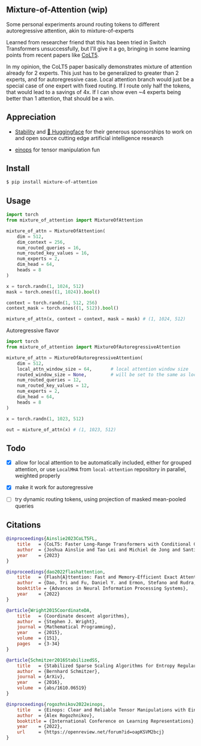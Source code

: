 ## Mixture-of-Attention (wip)

Some personal experiments around routing tokens to different autoregressive attention, akin to mixture-of-experts

Learned from researcher friend that this has been tried in Switch Transformers unsuccessfully, but I'll give it a go, bringing in some learning points from recent papers like <a href="https://github.com/lucidrains/CoLT5-attention">CoLT5</a>.

In my opinion, the CoLT5 paper basically demonstrates mixture of attention already for 2 experts. This just has to be generalized to greater than 2 experts, and for autoregressive case. Local attention branch would just be a special case of one expert with fixed routing. If I route only half the tokens, that would lead to a savings of 4x. If I can show even ~4 experts being better than 1 attention, that should be a win.

## Appreciation

- <a href="https://stability.ai/">Stability</a> and <a href="https://huggingface.co/">🤗 Huggingface</a> for their generous sponsorships to work on and open source cutting edge artificial intelligence research

- <a href="https://github.com/arogozhnikov/einops">einops</a> for tensor manipulation fun

## Install

```bash
$ pip install mixture-of-attention
```

## Usage

```python
import torch
from mixture_of_attention import MixtureOfAttention

mixture_of_attn = MixtureOfAttention(
    dim = 512,
    dim_context = 256,
    num_routed_queries = 16,
    num_routed_key_values = 16,
    num_experts = 2,
    dim_head = 64,
    heads = 8
)

x = torch.randn(1, 1024, 512)
mask = torch.ones((1, 1024)).bool()

context = torch.randn(1, 512, 256)
context_mask = torch.ones((1, 512)).bool()

mixture_of_attn(x, context = context, mask = mask) # (1, 1024, 512)
```

Autoregressive flavor

```python
import torch
from mixture_of_attention import MixtureOfAutoregressiveAttention

mixture_of_attn = MixtureOfAutoregressiveAttention(
    dim = 512,
    local_attn_window_size = 64,       # local attention window size
    routed_window_size = None,         # will be set to the same as local_attn_window_size if None. ideally less than or equal to local attention window size for full receptive field
    num_routed_queries = 12,
    num_routed_key_values = 12,
    num_experts = 2,
    dim_head = 64,
    heads = 8
)

x = torch.randn(1, 1023, 512)

out = mixture_of_attn(x) # (1, 1023, 512)
```

## Todo

- [x] allow for local attention to be automatically included, either for grouped attention, or use `LocalMHA` from `local-attention` repository in parallel, weighted properly
- [x] make it work for autoregressive

- [ ] try dynamic routing tokens, using projection of masked mean-pooled queries

## Citations

```bibtex
@inproceedings{Ainslie2023CoLT5FL,
    title   = {CoLT5: Faster Long-Range Transformers with Conditional Computation},
    author  = {Joshua Ainslie and Tao Lei and Michiel de Jong and Santiago Ontan'on and Siddhartha Brahma and Yury Zemlyanskiy and David Uthus and Mandy Guo and James Lee-Thorp and Yi Tay and Yun-Hsuan Sung and Sumit Sanghai},
    year    = {2023}
}
```

```bibtex
@inproceedings{dao2022flashattention,
    title   = {Flash{A}ttention: Fast and Memory-Efficient Exact Attention with {IO}-Awareness},
    author  = {Dao, Tri and Fu, Daniel Y. and Ermon, Stefano and Rudra, Atri and R{\'e}, Christopher},
    booktitle = {Advances in Neural Information Processing Systems},
    year    = {2022}
}
```

```bibtex
@article{Wright2015CoordinateDA,
    title   = {Coordinate descent algorithms},
    author  = {Stephen J. Wright},
    journal = {Mathematical Programming},
    year    = {2015},
    volume  = {151},
    pages   = {3-34}
}
```

```bibtex
@article{Schmitzer2016StabilizedSS,
    title   = {Stabilized Sparse Scaling Algorithms for Entropy Regularized Transport Problems},
    author  = {Bernhard Schmitzer},
    journal = {ArXiv},
    year    = {2016},
    volume  = {abs/1610.06519}
}
```

```bibtex
@inproceedings{rogozhnikov2022einops,
    title   = {Einops: Clear and Reliable Tensor Manipulations with Einstein-like Notation},
    author  = {Alex Rogozhnikov},
    booktitle = {International Conference on Learning Representations},
    year    = {2022},
    url     = {https://openreview.net/forum?id=oapKSVM2bcj}
}
```
